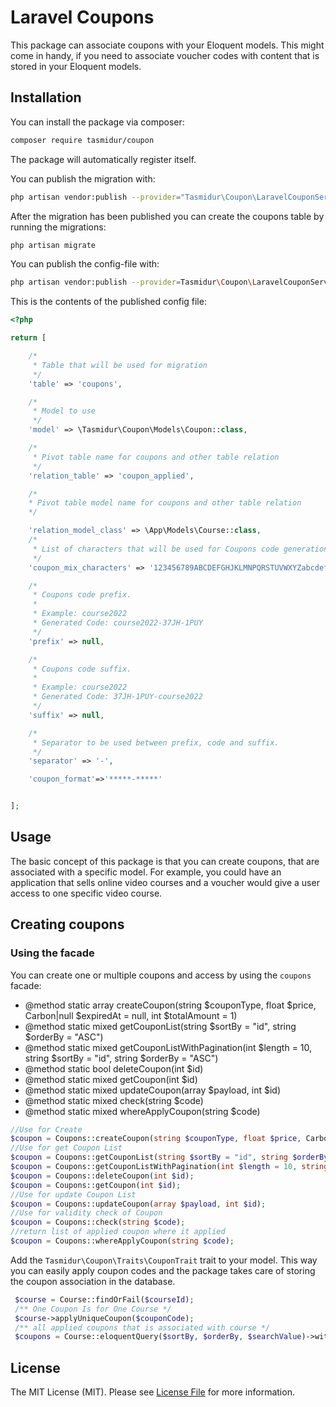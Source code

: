 # Laravel Coupons

This package can associate coupons with your Eloquent models. This might come in handy, if you need to associate voucher codes with content that is stored in your Eloquent models.

## Installation

You can install the package via composer:

```bash
composer require tasmidur/coupon
```

The package will automatically register itself.

You can publish the migration with:

```bash
php artisan vendor:publish --provider="Tasmidur\Coupon\LaravelCouponServiceProvider" --tag="coupon-migrations"
```

After the migration has been published you can create the coupons table by running the migrations:

```bash
php artisan migrate
```

You can publish the config-file with:

```bash
php artisan vendor:publish --provider=Tasmidur\Coupon\LaravelCouponServiceProvider --tag="config"
```

This is the contents of the published config file:

```php
<?php

return [

    /*
     * Table that will be used for migration
     */
    'table' => 'coupons',

    /*
     * Model to use
     */
    'model' => \Tasmidur\Coupon\Models\Coupon::class,

    /*
     * Pivot table name for coupons and other table relation
     */
    'relation_table' => 'coupon_applied',

    /*
    * Pivot table model name for coupons and other table relation
    */

    'relation_model_class' => \App\Models\Course::class,
    /*
     * List of characters that will be used for Coupons code generation.
     */
    'coupon_mix_characters' => '123456789ABCDEFGHJKLMNPQRSTUVWXYZabcdefghijklmnopqrstuvwxyz',

    /*
     * Coupons code prefix.
     *
     * Example: course2022
     * Generated Code: course2022-37JH-1PUY
     */
    'prefix' => null,

    /*
     * Coupons code suffix.
     *
     * Example: course2022
     * Generated Code: 37JH-1PUY-course2022
     */
    'suffix' => null,

    /*
     * Separator to be used between prefix, code and suffix.
     */
    'separator' => '-',

    'coupon_format'=>'*****-*****'


];
```
## Usage

The basic concept of this package is that you can create coupons, that are associated with a specific model. For example, you could have an application that sells online video courses and a voucher would give a user access to one specific video course.

## Creating coupons

### Using the facade

You can create one or multiple coupons and access by using the `coupons` facade:
* @method static array createCoupon(string $couponType, float $price, Carbon|null $expiredAt = null, int $totalAmount = 1)
* @method static mixed getCouponList(string $sortBy = "id", string $orderBy = "ASC")
* @method static mixed getCouponListWithPagination(int $length = 10, string $sortBy = "id", string $orderBy = "ASC")
* @method static bool deleteCoupon(int $id)
* @method static mixed getCoupon(int $id)
* @method static mixed updateCoupon(array $payload, int $id)
* @method static mixed check(string $code)
* @method static mixed whereApplyCoupon(string $code)
```php
//Use for Create
$coupon = Coupons::createCoupon(string $couponType, float $price, Carbon|null $expiredAt = null, int $totalAmount = 1);
//Use for get Coupon List
$coupon = Coupons::getCouponList(string $sortBy = "id", string $orderBy = "ASC");
$coupon = Coupons::getCouponListWithPagination(int $length = 10, string $sortBy = "id", string $orderBy = "ASC");
$coupon = Coupons::deleteCoupon(int $id);
$coupon = Coupons::getCoupon(int $id);
//Use for update Coupon List
$coupon = Coupons::updateCoupon(array $payload, int $id);
//Use for validity check of Coupon
$coupon = Coupons::check(string $code);
//return list of applied coupon where it applied
$coupon = Coupons::whereApplyCoupon(string $code);

```

Add the `Tasmidur\Coupon\Traits\CouponTrait` trait to your model. This way you can easily apply coupon codes and the package takes care of storing the coupon association in the database.
```php
 $course = Course::findOrFail($courseId);
 /** One Coupon Is for One Course */
 $course->applyUniqueCoupon($couponCode);
 /** all applied coupons that is associated with course */
 $coupons = Course::eloquentQuery($sortBy, $orderBy, $searchValue)->with(['category', 'coupons'])->get();
```
## License

The MIT License (MIT). Please see [License File](LICENSE.md) for more information.
